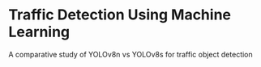 ﻿# Traffic Detection Using Machine Learning
A comparative study of YOLOv8n vs YOLOv8s for traffic object detection
